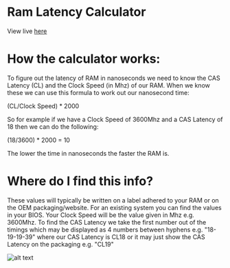 # Ram Latency Calculator

View live [here](https://chrislrogers.github.io/Ram-Latency-Calculator/ "Live Version on GitHub Pages")

# How the calculator works:

To figure out the latency of RAM in nanoseconds we need to know the CAS Latency (CL) and the Clock Speed (in Mhz) of our RAM. When we know these we can use this formula to work out our nanosecond time:

(CL/Clock Speed) * 2000

So for example if we have a Clock Speed of 3600Mhz and a CAS Latency of 18 then we can do the following:

(18/3600) * 2000 = 10

The lower the time in nanoseconds the faster the RAM is.

# Where do I find this info?

These values will typically be written on a label adhered to your RAM or on the OEM packaging/website. For an existing system you can find the values in your BIOS. Your Clock Speed will be the value given in Mhz e.g. 3600Mhz. To find the CAS Latency we take the first number out of the timings which may be displayed as 4 numbers between hyphens e.g. "18-19-19-39" where our CAS Latency is CL18 or it may just show the CAS Latency on the packaging e.g. "CL19"

![alt text](https://chrislrogers.github.io/Ram-Latency-Calculator/label.png "RAM Label Example")
